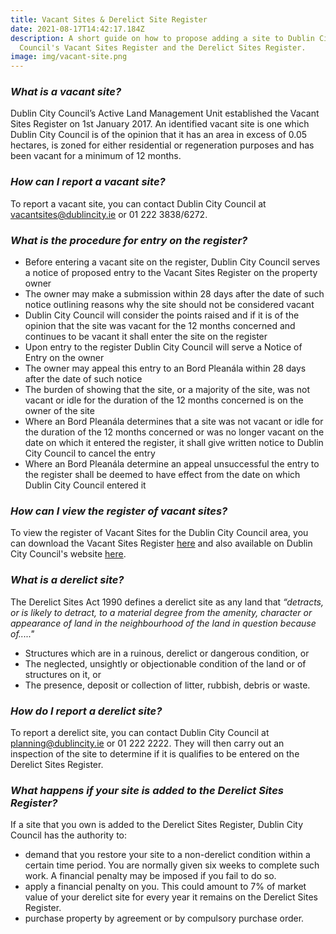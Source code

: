 ```yaml
---
title: Vacant Sites & Derelict Site Register
date: 2021-08-17T14:42:17.184Z
description: A short guide on how to propose adding a site to Dublin City
  Council's Vacant Sites Register and the Derelict Sites Register.
image: img/vacant-site.png
---
```

### ***What is a vacant site?***

Dublin City Council’s Active Land Management Unit established the Vacant Sites Register on 1st January 2017. An identified vacant site is one which Dublin City Council is of the opinion that it has an area in excess of 0.05 hectares, is zoned for either residential or regeneration purposes and has been vacant for a minimum of 12 months.

### ***How can I report a vacant site?***

To report a vacant site, you can contact Dublin City Council at [vacantsites@dublincity.ie](mailto:vacantsites@dublincity.ie) or 01 222 3838/6272.

### ***What is the procedure for entry on the register?***

* Before entering a vacant site on the register, Dublin City Council serves a notice of proposed entry to the Vacant Sites Register on the property owner
* The owner may make a submission within 28 days after the date of such notice outlining reasons why the site should not be considered vacant
* Dublin City Council will consider the points raised and if it is of the opinion that the site was vacant for the 12 months concerned and continues to be vacant it shall enter the site on the register
* Upon entry to the register Dublin City Council will serve a Notice of Entry on the owner
* The owner may appeal this entry to an Bord Pleanála within 28 days after the date of such notice
* The burden of showing that the site, or a majority of the site, was not vacant or idle for the duration of the 12 months concerned is on the owner of the site
* Where an Bord Pleanála determines that a site was not vacant or idle for the duration of the 12 months concerned or was no longer vacant on the date on which it entered the register, it shall give written notice to Dublin City Council to cancel the entry
* Where an Bord Pleanála determine an appeal unsuccessful the entry to the register shall be deemed to have effect from the date on which Dublin City Council entered it

### ***How can I view the register of vacant sites?***

To view the register of Vacant Sites for the Dublin City Council area, you can download the Vacant Sites Register [here](https://www.dublincity.ie/sites/default/files/2021-07/vacantsitesregister.pdf) and also available on Dublin City Council's website [here](https://www.dublincity.ie/residential/planning/active-land-management/vacant-sites).

### ***What is a derelict site?***

The Derelict Sites Act 1990 defines a derelict site as any land that *“detracts, or is likely to detract, to a material degree from the amenity, character or appearance of land in the neighbourhood of the land in question because of....."*

* Structures which are in a ruinous, derelict or dangerous condition, or
* The neglected, unsightly or objectionable condition of the land or of structures on it, or
* The presence, deposit or collection of litter, rubbish, debris or waste.

### ***How do I report a derelict site?***

To report a derelict site, you can contact Dublin City Council at [planning@dublincity.ie](mailto:planning@dublincity.ie) or 01 222 2222. They will then carry out an inspection of the site to determine if it is qualifies to be entered on the Derelict Sites Register.

### ***What happens if your site is added to the Derelict Sites Register?***

If a site that you own is added to the Derelict Sites Register, Dublin City Council has the authority to:

* demand that you restore your site to a non-derelict condition within a certain time period. You are normally given six weeks to complete such work. A financial penalty may be imposed if you fail to do so.
* apply a financial penalty on you. This could amount to 7% of market value of your derelict site for every year it remains on the Derelict Sites Register.
* purchase property by agreement or by compulsory purchase order.